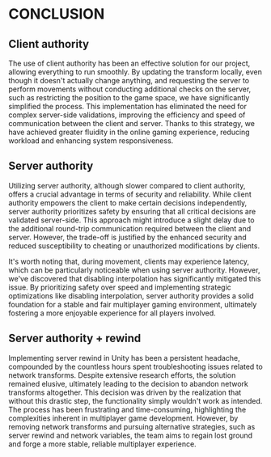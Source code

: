 # CONCLUSION

## Client authority

The use of client authority has been an effective solution for our project, allowing everything to run smoothly. By updating the transform locally, even though it doesn't actually change anything, and requesting the server to perform movements without conducting additional checks on the server, such as restricting the position to the game space, we have significantly simplified the process. This implementation has eliminated the need for complex server-side validations, improving the efficiency and speed of communication between the client and server. Thanks to this strategy, we have achieved greater fluidity in the online gaming experience, reducing workload and enhancing system responsiveness.

## Server authority

Utilizing server authority, although slower compared to client authority, offers a crucial advantage in terms of security and reliability. While client authority empowers the client to make certain decisions independently, server authority prioritizes safety by ensuring that all critical decisions are validated server-side. This approach might introduce a slight delay due to the additional round-trip communication required between the client and server. However, the trade-off is justified by the enhanced security and reduced susceptibility to cheating or unauthorized modifications by clients.

It's worth noting that, during movement, clients may experience latency, which can be particularly noticeable when using server authority. However, we've discovered that disabling interpolation has significantly mitigated this issue. By prioritizing safety over speed and implementing strategic optimizations like disabling interpolation, server authority provides a solid foundation for a stable and fair multiplayer gaming environment, ultimately fostering a more enjoyable experience for all players involved.

## Server authority + rewind

Implementing server rewind in Unity has been a persistent headache, compounded by the countless hours spent troubleshooting issues related to network transforms. Despite extensive research efforts, the solution remained elusive, ultimately leading to the decision to abandon network transforms altogether. This decision was driven by the realization that without this drastic step, the functionality simply wouldn't work as intended. The process has been frustrating and time-consuming, highlighting the complexities inherent in multiplayer game development. However, by removing network transforms and pursuing alternative strategies, such as server rewind and network variables, the team aims to regain lost ground and forge a more stable, reliable multiplayer experience.